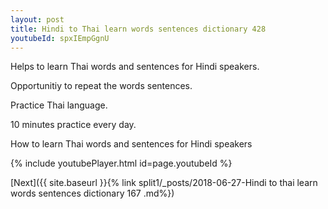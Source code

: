 ```yaml
---
layout: post
title: Hindi to Thai learn words sentences dictionary 428 
youtubeId: spxIEmpGgnU
---
```

 
 
Helps to learn Thai words and sentences for Hindi speakers.

Opportunitiy to repeat the words sentences. 

Practice Thai language. 
 
10 minutes practice every day. 
 
How to learn Thai words and sentences for Hindi speakers 
 
{% include youtubePlayer.html id=page.youtubeId %}
 
 
[Next]({{ site.baseurl }}{% link  split1/_posts/2018-06-27-Hindi to thai learn words sentences dictionary 167 .md%})
 
